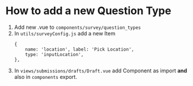 # How to add a new Question Type

1. Add new .vue to `components/survey/question_types`
2. In `utils/surveyConfig.js` add a new Item
    ```
    {
        name: 'location', label: 'Pick Location',
        type: 'inputLocation',
    },
    ```
3. In `views/submissions/drafts/Draft.vue` add Component as import **and** also in `components` export.